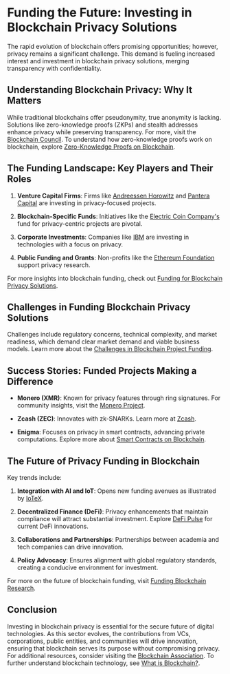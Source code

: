 # Funding the Future: Investing in Blockchain Privacy Solutions

The rapid evolution of blockchain offers promising opportunities; however, privacy remains a significant challenge. This demand is fueling increased interest and investment in blockchain privacy solutions, merging transparency with confidentiality.

## Understanding Blockchain Privacy: Why It Matters

While traditional blockchains offer pseudonymity, true anonymity is lacking. Solutions like zero-knowledge proofs (ZKPs) and stealth addresses enhance privacy while preserving transparency. For more, visit the [Blockchain Council](https://www.blockchain-council.org/). To understand how zero-knowledge proofs work on blockchain, explore [Zero-Knowledge Proofs on Blockchain](https://www.license-token.com/wiki/zero-knowledge-proofs-on-blockchain).

## The Funding Landscape: Key Players and Their Roles

1. **Venture Capital Firms**: Firms like [Andreessen Horowitz](https://a16z.com/) and [Pantera Capital](https://panteracapital.com/) are investing in privacy-focused projects.
   
2. **Blockchain-Specific Funds**: Initiatives like the [Electric Coin Company's](https://electriccoin.co/) fund for privacy-centric projects are pivotal.

3. **Corporate Investments**: Companies like [IBM](https://www.ibm.com/blockchain) are investing in technologies with a focus on privacy.

4. **Public Funding and Grants**: Non-profits like the [Ethereum Foundation](https://ethereum.org/en/foundation/) support privacy research.

For more insights into blockchain funding, check out [Funding for Blockchain Privacy Solutions](https://www.license-token.com/wiki/funding-for-blockchain-privacy-solutions).

## Challenges in Funding Blockchain Privacy Solutions

Challenges include regulatory concerns, technical complexity, and market readiness, which demand clear market demand and viable business models. Learn more about the [Challenges in Blockchain Project Funding](https://www.license-token.com/wiki/blockchain-project-funding-challenges).

## Success Stories: Funded Projects Making a Difference

- **Monero (XMR)**: Known for privacy features through ring signatures. For community insights, visit the [Monero Project](https://www.getmonero.org/).
  
- **Zcash (ZEC)**: Innovates with zk-SNARKs. Learn more at [Zcash](https://z.cash/).
  
- **Enigma**: Focuses on privacy in smart contracts, advancing private computations. Explore more about [Smart Contracts on Blockchain](https://www.license-token.com/wiki/smart-contracts-on-blockchain).

## The Future of Privacy Funding in Blockchain

Key trends include:

1. **Integration with AI and IoT**: Opens new funding avenues as illustrated by [IoTeX](https://iotex.io/).
   
2. **Decentralized Finance (DeFi)**: Privacy enhancements that maintain compliance will attract substantial investment. Explore [DeFi Pulse](https://defipulse.com/) for current DeFi innovations.

3. **Collaborations and Partnerships**: Partnerships between academia and tech companies can drive innovation.

4. **Policy Advocacy**: Ensures alignment with global regulatory standards, creating a conducive environment for investment.

For more on the future of blockchain funding, visit [Funding Blockchain Research](https://www.license-token.com/wiki/funding-blockchain-research).

## Conclusion

Investing in blockchain privacy is essential for the secure future of digital technologies. As this sector evolves, the contributions from VCs, corporations, public entities, and communities will drive innovation, ensuring that blockchain serves its purpose without compromising privacy. For additional resources, consider visiting the [Blockchain Association](https://theblockchainassociation.org/). To further understand blockchain technology, see [What is Blockchain?](https://www.license-token.com/wiki/what-is-blockchain).